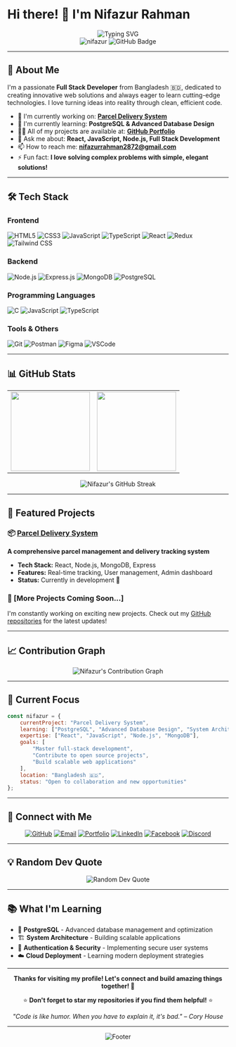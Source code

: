 # Hi there! 👋 I'm Nifazur Rahman

<div align="center">
  <img src="https://readme-typing-svg.herokuapp.com?font=Fira+Code&pause=1000&color=2196F3&center=true&vCenter=true&width=435&lines=Full+Stack+Developer;React+%26+Node.js+Enthusiast;From+Bangladesh+🇧🇩;Always+Learning+New+Technologies;Building+Amazing+Web+Applications" alt="Typing SVG" />
</div>

<div align="center">
  <img src="https://komarev.com/ghpvc/?username=nifazur&label=Profile%20views&color=0e75b6&style=flat" alt="nifazur" />
  <img src="https://img.shields.io/github/followers/nifazur?label=Followers&style=social" alt="GitHub Badge">
</div>

---

## 🚀 About Me

I'm a passionate **Full Stack Developer** from Bangladesh 🇧🇩, dedicated to creating innovative web solutions and always eager to learn cutting-edge technologies. I love turning ideas into reality through clean, efficient code.

- 🔭 I'm currently working on: **[Parcel Delivery System](https://github.com/Nifazur/Parcel-Delivery-System-Frontend)**
- 🌱 I'm currently learning: **PostgreSQL & Advanced Database Design**
- 👨‍💻 All of my projects are available at: **[GitHub Portfolio](https://github.com/Nifazur)**
- 💬 Ask me about: **React, JavaScript, Node.js, Full Stack Development**
- 📫 How to reach me: **nifazurrahman2872@gmail.com**
- ⚡ Fun fact: **I love solving complex problems with simple, elegant solutions!**

---

## 🛠️ Tech Stack

### Frontend
![HTML5](https://img.shields.io/badge/HTML5-E34F26?style=for-the-badge&logo=html5&logoColor=white)
![CSS3](https://img.shields.io/badge/CSS3-1572B6?style=for-the-badge&logo=css3&logoColor=white)
![JavaScript](https://img.shields.io/badge/JavaScript-323330?style=for-the-badge&logo=javascript&logoColor=F7DF1E)
![TypeScript](https://img.shields.io/badge/TypeScript-007ACC?style=for-the-badge&logo=typescript&logoColor=white)
![React](https://img.shields.io/badge/React-20232A?style=for-the-badge&logo=react&logoColor=61DAFB)
![Redux](https://img.shields.io/badge/Redux-593D88?style=for-the-badge&logo=redux&logoColor=white)
![Tailwind CSS](https://img.shields.io/badge/Tailwind_CSS-38B2AC?style=for-the-badge&logo=tailwind-css&logoColor=white)

### Backend
![Node.js](https://img.shields.io/badge/Node.js-43853D?style=for-the-badge&logo=node.js&logoColor=white)
![Express.js](https://img.shields.io/badge/Express.js-404D59?style=for-the-badge&logo=express&logoColor=white)
![MongoDB](https://img.shields.io/badge/MongoDB-4EA94B?style=for-the-badge&logo=mongodb&logoColor=white)
![PostgreSQL](https://img.shields.io/badge/PostgreSQL-316192?style=for-the-badge&logo=postgresql&logoColor=white)

### Programming Languages
![C](https://img.shields.io/badge/C-00599C?style=for-the-badge&logo=c&logoColor=white)
![JavaScript](https://img.shields.io/badge/JavaScript-323330?style=for-the-badge&logo=javascript&logoColor=F7DF1E)
![TypeScript](https://img.shields.io/badge/TypeScript-007ACC?style=for-the-badge&logo=typescript&logoColor=white)

### Tools & Others
![Git](https://img.shields.io/badge/GIT-E44C30?style=for-the-badge&logo=git&logoColor=white)
![Postman](https://img.shields.io/badge/Postman-FF6C37?style=for-the-badge&logo=postman&logoColor=white)
![Figma](https://img.shields.io/badge/Figma-F24E1E?style=for-the-badge&logo=figma&logoColor=white)
![VSCode](https://img.shields.io/badge/Visual_Studio_Code-0078D4?style=for-the-badge&logo=visual%20studio%20code&logoColor=white)

---

## 📊 GitHub Stats

<table>
  <tr>
    <td>
      <img height="180em" src="https://github-readme-stats.vercel.app/api?username=nifazur&show_icons=true&theme=tokyonight&hide_border=true&count_private=true" />
    </td>
    <td>
      <img height="180em" src="https://github-readme-stats.vercel.app/api/top-langs/?username=nifazur&layout=compact&theme=tokyonight&hide_border=true&langs_count=8" />
    </td>
  </tr>
</table>

<div align="center">
  <img src="https://github-readme-streak-stats.herokuapp.com/?user=nifazur&theme=tokyonight&hide_border=true" alt="Nifazur's GitHub Streak" />
</div>

---


## 🌟 Featured Projects

### 📦 [Parcel Delivery System](https://github.com/Nifazur/Parcel-Delivery-System-Frontend)
**A comprehensive parcel management and delivery tracking system**
- **Tech Stack:** React, Node.js, MongoDB, Express
- **Features:** Real-time tracking, User management, Admin dashboard
- **Status:** Currently in development 🚧

### 🚀 [More Projects Coming Soon...]
I'm constantly working on exciting new projects. Check out my [GitHub repositories](https://github.com/Nifazur?tab=repositories) for the latest updates!

---

## 📈 Contribution Graph

<div align="center">
  <img src="https://github-readme-activity-graph.vercel.app/graph?username=nifazur&theme=tokyo-night&hide_border=true" alt="Nifazur's Contribution Graph" />
</div>

---

## 🎯 Current Focus

```javascript
const nifazur = {
    currentProject: "Parcel Delivery System",
    learning: ["PostgreSQL", "Advanced Database Design", "System Architecture"],
    expertise: ["React", "JavaScript", "Node.js", "MongoDB"],
    goals: [
        "Master full-stack development",
        "Contribute to open source projects",
        "Build scalable web applications"
    ],
    location: "Bangladesh 🇧🇩",
    status: "Open to collaboration and new opportunities"
};
```

---

## 🤝 Connect with Me

<div align="center">

[![GitHub](https://img.shields.io/badge/GitHub-100000?style=for-the-badge&logo=github&logoColor=white)](https://github.com/Nifazur)
[![Email](https://img.shields.io/badge/Gmail-D14836?style=for-the-badge&logo=gmail&logoColor=white)](mailto:nifazurrahman2872@gmail.com)
[![Portfolio](https://img.shields.io/badge/Portfolio-FF5722?style=for-the-badge&logo=google-chrome&logoColor=white)](https://nahaz.vercel.app/)
[![LinkedIn](https://img.shields.io/badge/LinkedIn-0077B5?style=for-the-badge&logo=linkedin&logoColor=white)](https://www.linkedin.com/in/nifazur-rahman)
[![Facebook](https://img.shields.io/badge/Facebook-1877F2?style=for-the-badge&logo=facebook&logoColor=white)](https://fb.com/nifazur.rahman.nahaz.1419)
[![Discord](https://img.shields.io/badge/Discord-7289DA?style=for-the-badge&logo=discord&logoColor=white)](https://discord.gg/968860512291000370)


</div>

---

## 💡 Random Dev Quote

<div align="center">
  <img src="https://quotes-github-readme.vercel.app/api?type=horizontal&theme=tokyonight" alt="Random Dev Quote" />
</div>

---

## 📚 What I'm Learning

- 🐘 **PostgreSQL** - Advanced database management and optimization
- 🏗️ **System Architecture** - Building scalable applications
- 🔐 **Authentication & Security** - Implementing secure user systems
- ☁️ **Cloud Deployment** - Learning modern deployment strategies

---

<div align="center">
  
  **Thanks for visiting my profile! Let's connect and build amazing things together! 🚀**
  
  ⭐ **Don't forget to star my repositories if you find them helpful!** ⭐
  
  *"Code is like humor. When you have to explain it, it's bad." – Cory House*
  
</div>

---

<div align="center">
  <img src="https://capsule-render.vercel.app/api?type=waving&color=gradient&height=100&section=footer&width=100%" alt="Footer" />
</div>

